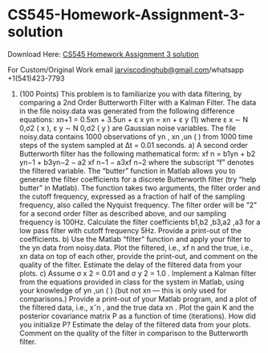 # CS545-Homework-Assignment-3-solution

Download Here: [CS545 Homework Assignment 3 solution](https://jarviscodinghub.com/assignment/cs545-homework-assignment-3-solution/)

For Custom/Original Work email jarviscodinghub@gmail.com/whatsapp +1(541)423-7793

1. (100 Points) This problem is to familiarize you with data filtering, by comparing a 2nd Order
Butterworth Filter with a Kalman Filter. The data in the file noisy.data was generated from
the following difference equations:
xn+1 = 0.5xn + 3.5un + ε x
yn = xn + ε y
(1)
where ε x ∼ N 0,σ2 ( x ), ε y ∼ N 0,σ2
( y ) are Gaussian noise variables. The file noisy.data contains 1000 observations of yn
, xn
,un ( ) from 1000 time steps of the system sampled at Δt = 0.01
seconds.
a) A second order Butterworth filter has the following mathematical form:
xf
n = b1yn + b2 yn−1 + b3yn−2 − a2 xf
n−1 − a3xf
n−2
where the subscript “f” denotes the filtered variable. The “butter” function in Matlab allows
you to generate the filter coefficients for a discrete Butterworth filter (try “help butter” in
Matlab). The function takes two arguments, the filter order and the cutoff frequency, expressed as a fraction of half of the sampling frequency, also called the Nyquist frequency.
The filter order will be “2” for a second order filter as described above, and our sampling
frequency is 100Hz. Calculate the filter coefficients b1,b2 ,b3,a2 ,a3 for a low pass filter with
cutoff frequency 5Hz. Provide a print-out of the coefficients.
b) Use the Matlab “filter” function and apply your filter to the yn data from noisy.data. Plot the
filtered, i.e., xf
n and the true, i.e., xn data on top of each other, provide the print-out, and
comment on the quality of the filter. Estimate the delay of the filtered data from your plots.
c) Assume σ x
2 = 0.01 and σ y
2 = 1.0 . Implement a Kalman filter from the equations provided in
class for the system in Matlab, using your knowledge of yn
,un ( ) (but not xn — this is only
used for comparisons.) Provide a print-out of your Matlab program, and a plot of the filtered
data, i.e., xˆn , and the true data xn . Plot the gain K and the posterior covariance matrix P as a
function of time (iterations). How did you initialize P? Estimate the delay of the filtered data
from your plots. Comment on the quality of the filter in comparison to the Butterworth filter.
